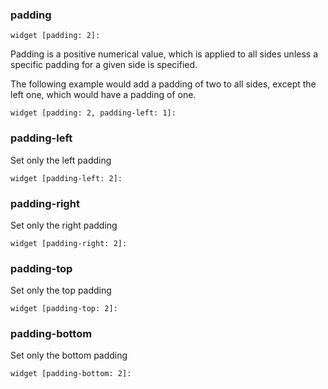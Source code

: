 
### padding

```
widget [padding: 2]:
```

Padding is a positive numerical value, which is applied to all sides unless a
specific padding for a given side is specified.

The following example would add a padding of two to all sides, except the left
one, which would have a padding of one.
```
widget [padding: 2, padding-left: 1]:
```

### padding-left

Set only the left padding

```
widget [padding-left: 2]:
```

### padding-right

Set only the right padding

```
widget [padding-right: 2]:
```

### padding-top

Set only the top padding

```
widget [padding-top: 2]:
```

### padding-bottom

Set only the bottom padding

```
widget [padding-bottom: 2]:
```


